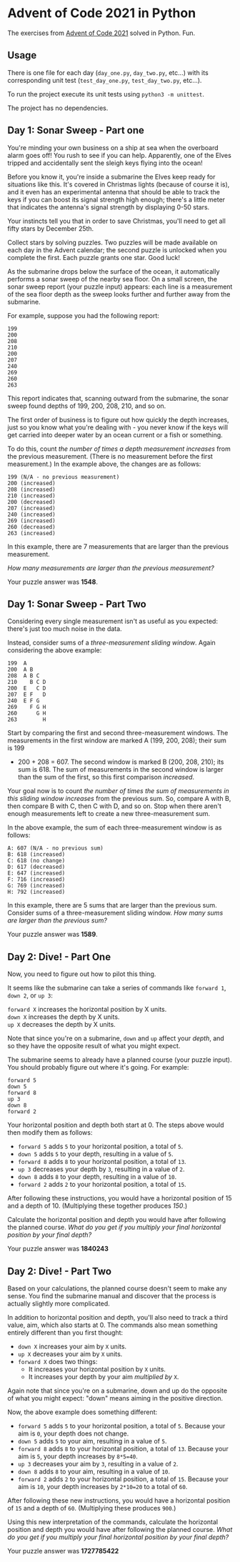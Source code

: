 # Advent of Code 2021 in Python

The exercises from [Advent of Code 2021](https://adventofcode.com/2021) solved in Python. Fun.

## Usage

There is one file for each day (`day_one.py`, `day_two.py`, etc...) with its corresponding unit test (`test_day_one.py`, `test_day_two.py`, etc...).

To run the project execute its unit tests using `python3 -m unittest`.

The project has no dependencies.

## Day 1: Sonar Sweep - Part one

You're minding your own business on a ship at sea when the overboard alarm goes off! You rush to see if you can help. Apparently, one of the Elves
tripped and accidentally sent the sleigh keys flying into the ocean!

Before you know it, you're inside a submarine the Elves keep ready for situations like this. It's covered in Christmas lights (because of course it
is), and it even has an experimental antenna that should be able to track the keys if you can boost its signal strength high enough; there's a little
meter that indicates the antenna's signal strength by displaying 0-50 stars.

Your instincts tell you that in order to save Christmas, you'll need to get all fifty stars by December 25th.

Collect stars by solving puzzles. Two puzzles will be made available on each day in the Advent calendar; the second puzzle is unlocked when you
complete the first. Each puzzle grants one star. Good luck!

As the submarine drops below the surface of the ocean, it automatically performs a sonar sweep of the nearby sea floor. On a small screen, the sonar
sweep report (your puzzle input) appears: each line is a measurement of the sea floor depth as the sweep looks further and further away from the
submarine.

For example, suppose you had the following report:

```
199
200
208
210
200
207
240
269
260
263
```

This report indicates that, scanning outward from the submarine, the sonar sweep found depths of 199, 200, 208, 210, and so on.

The first order of business is to figure out how quickly the depth increases, just so you know what you're dealing with - you never know if the keys
will get carried into deeper water by an ocean current or a fish or something.

To do this, count *the number of times a depth measurement increases* from the previous measurement. (There is no measurement before the first
measurement.) In the example above, the changes are as follows:

```
199 (N/A - no previous measurement)
200 (increased)
208 (increased)
210 (increased)
200 (decreased)
207 (increased)
240 (increased)
269 (increased)
260 (decreased)
263 (increased)
```

In this example, there are 7 measurements that are larger than the previous measurement.

*How many measurements are larger than the previous measurement?*

Your puzzle answer was **1548**.

## Day 1: Sonar Sweep - Part Two

Considering every single measurement isn't as useful as you expected: there's just too much noise in the data.

Instead, consider sums of a *three-measurement sliding window*. Again considering the above example:

```
199  A      
200  A B    
208  A B C  
210    B C D
200  E   C D
207  E F   D
240  E F G  
269    F G H
260      G H
263        H
```

Start by comparing the first and second three-measurement windows. The measurements in the first window are marked A (199, 200, 208); their sum is 199

+ 200 + 208 = 607. The second window is marked B (200, 208, 210); its sum is 618. The sum of measurements in the second window is larger than the sum
  of the first, so this first comparison *increased*.

Your goal now is to count *the number of times the sum of measurements in this sliding window increases* from the previous sum. So, compare A with B,
then compare B with C, then C with D, and so on. Stop when there aren't enough measurements left to create a new three-measurement sum.

In the above example, the sum of each three-measurement window is as follows:

```
A: 607 (N/A - no previous sum)
B: 618 (increased)
C: 618 (no change)
D: 617 (decreased)
E: 647 (increased)
F: 716 (increased)
G: 769 (increased)
H: 792 (increased)
```

In this example, there are 5 sums that are larger than the previous sum. Consider sums of a three-measurement sliding window. *How many sums are
larger than the previous sum?*

Your puzzle answer was **1589**.

## Day 2: Dive! - Part One

Now, you need to figure out how to pilot this thing.

It seems like the submarine can take a series of commands like `forward 1`, `down 2`, or `up 3`:

`forward X` increases the horizontal position by X units.  
`down X` increases the depth by X units.  
`up X` decreases the depth by X units.

Note that since you're on a submarine, `down` and `up` affect your *depth*, and so they have the opposite result of what you might expect.

The submarine seems to already have a planned course (your puzzle input). You should probably figure out where it's going. For example:

```
forward 5
down 5
forward 8
up 3
down 8
forward 2
```

Your horizontal position and depth both start at 0. The steps above would then modify them as follows:

- `forward 5` adds `5` to your horizontal position, a total of `5`.
- `down 5` adds `5` to your depth, resulting in a value of `5`.
- `forward 8` adds `8` to your horizontal position, a total of `13`.
- `up 3` decreases your depth by `3`, resulting in a value of `2`.
- `down 8` adds `8` to your depth, resulting in a value of `10`.
- `forward 2` adds `2` to your horizontal position, a total of `15`.

After following these instructions, you would have a horizontal position of 15 and a depth of 10. (Multiplying these together produces *150*.)

Calculate the horizontal position and depth you would have after following the planned course. *What do you get if you multiply your final horizontal
position by your final depth?*

Your puzzle answer was **1840243**

## Day 2: Dive! - Part Two

Based on your calculations, the planned course doesn't seem to make any sense. You find the submarine manual and discover that the process is actually
slightly more complicated.

In addition to horizontal position and depth, you'll also need to track a third value, aim, which also starts at 0. The commands also mean something
entirely different than you first thought:

- `down X` increases your aim by `X` units.
- `up X` decreases your aim by `X` units.
- `forward X` does two things:
    - It increases your horizontal position by `X` units.
    - It increases your depth by your aim *multiplied by* `X`.

Again note that since you're on a submarine, down and up do the opposite of what you might expect: "down" means aiming in the positive direction.

Now, the above example does something different:

- `forward 5` adds `5` to your horizontal position, a total of `5`. Because your aim is `0`, your depth does not change.
- `down 5` adds `5` to your aim, resulting in a value of `5`.
- `forward 8` adds `8` to your horizontal position, a total of `13`. Because your aim is `5`, your depth increases by `8*5=40`.
- `up 3` decreases your aim by `3`, resulting in a value of `2`.
- `down 8` adds `8` to your aim, resulting in a value of `10`.
- `forward 2` adds `2` to your horizontal position, a total of `15`. Because your aim is `10`, your depth increases by `2*10=20` to a total of `60`.

After following these new instructions, you would have a horizontal position of `15` and a depth of `60`. (Multiplying these produces `900`.)

Using this new interpretation of the commands, calculate the horizontal position and depth you would have after following the planned course. *What do
you get if you multiply your final horizontal position by your final depth?*

Your puzzle answer was **1727785422**